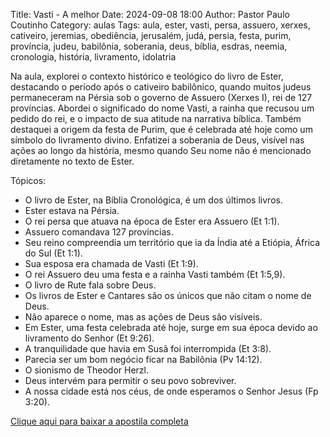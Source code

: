 Title: Vasti - A melhor
Date: 2024-09-08 18:00
Author: Pastor Paulo Coutinho
Category: aulas
Tags: aula, ester, vasti, persa, assuero, xerxes, cativeiro, jeremias, obediência, jerusalém, judá, persia, festa, purim, província, judeu, babilônia, soberania, deus, bíblia, esdras, neemia, cronologia, história, livramento, idolatria

Na aula, explorei o contexto histórico e teológico do livro de Ester, destacando o período após o cativeiro babilônico, quando muitos judeus permaneceram na Pérsia sob o governo de Assuero (Xerxes I), rei de 127 províncias. Abordei o significado do nome Vasti, a rainha que recusou um pedido do rei, e o impacto de sua atitude na narrativa bíblica. Também destaquei a origem da festa de Purim, que é celebrada até hoje como um símbolo do livramento divino. Enfatizei a soberania de Deus, visível nas ações ao longo da história, mesmo quando Seu nome não é mencionado diretamente no texto de Ester.

Tópicos:

- O livro de Ester, na Bíblia Cronológica, é um dos últimos livros.
- Ester estava na Pérsia.
- O rei persa que atuava na época de Ester era Assuero (Et 1:1).
- Assuero comandava 127 províncias.
- Seu reino compreendia um território que ia da Índia até a Etiópia, África do Sul (Et 1:1).
- Sua esposa era chamada de Vasti (Et 1:9).
- O rei Assuero deu uma festa e a rainha Vasti também (Et 1:5,9).
- O livro de Rute fala sobre Deus.
- Os livros de Ester e Cantares são os únicos que não citam o nome de Deus.
- Não aparece o nome, mas as ações de Deus são visíveis.
- Em Ester, uma festa celebrada até hoje, surge em sua época devido ao livramento do Senhor (Et
9:26).
- A tranquilidade que havia em Susã foi interrompida (Et 3:8).
- Parecia ser um bom negócio ficar na Babilônia (Pv 14:12).
- O sionismo de Theodor Herzl.
- Deus intervém para permitir o seu povo sobreviver.
- A nossa cidade está nos céus, de onde esperamos o Senhor Jesus (Fp 3:20).


[Clique aqui para baixar a apostila completa](https://www.dropbox.com/scl/fi/smtujs4ib9atukoyqbhjl/Aula-EBD-Vasti-A-melhor-08_09_2024.pdf?rlkey=4aucxp2133jhn0it8w5av65bc&dl=1)
